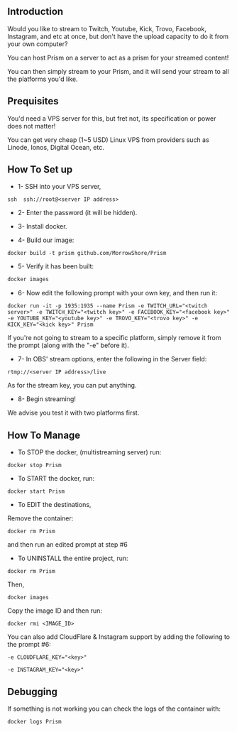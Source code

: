 ## Introduction

Would you like to stream to Twitch, Youtube, Kick, Trovo, Facebook, Instagram, and etc at once, but don't have the upload capacity to do it from your own computer?

You can host Prism on a server to act as a prism for your streamed content!

You can then simply stream to your Prism, and it will send your stream to all the platforms you'd like.


## Prequisites

You'd need a VPS server for this, but fret not, its specification or power does not matter!

You can get very cheap (1~5 USD) Linux VPS from providers such as Linode, Ionos, Digital Ocean, etc.


## How To Set up

* 1- SSH into your VPS server,
```
ssh  ssh://root@<server IP address>
```

* 2- Enter the password (it will be hidden).


* 3- Install docker.


* 4- Build our image:
```
docker build -t prism github.com/MorrowShore/Prism
```

* 5- Verify it has been built:
```bash
docker images
```

* 6- Now edit the following prompt with your own key, and then run it:

```
docker run -it -p 1935:1935 --name Prism -e TWITCH_URL="<twitch server>" -e TWITCH_KEY="<twitch key>" -e FACEBOOK_KEY="<facebook key>" -e YOUTUBE_KEY="<youtube key>" -e TROVO_KEY="<trovo key>" -e KICK_KEY="<kick key>" Prism
```

If you're not going to stream to a specific platform, 
simply remove it from the prompt (along with the "-e" before it).

* 7- In OBS' stream options, enter the following in the Server field:
```
rtmp://<server IP address>/live
```

As for the stream key, you can put anything.

* 8- Begin streaming!

We advise you test it with two platforms first.

## How To Manage

* To STOP the docker, (multistreaming server) run:

```
docker stop Prism
```



* To START the docker, run:

```
docker start Prism
```



* To EDIT the destinations,

Remove the container:

```
docker rm Prism
```

and then run an edited prompt at step #6



* To UNINSTALL the entire project, run:

```
docker rm Prism
```
Then,

```
docker images
```
Copy the image ID and then run:

```
docker rmi <IMAGE_ID>
```


You can also add CloudFlare & Instagram support by adding the following to the prompt #6: 

```
-e CLOUDFLARE_KEY="<key>"
```
```
-e INSTAGRAM_KEY="<key>"
```

## Debugging

If something is not working you can check the logs of the container with:

```bash
docker logs Prism
```
